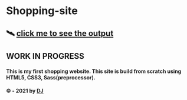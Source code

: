# Shopping-site

## 🛰 [click me to see the output](https://juveriad.github.io/Shopping-site/)

## WORK IN PROGRESS

#### This is my first shopping website. This site is build from scratch using HTML5, CSS3, Sass(preprocessor).

#### &copy; - 2021 by [DJ](https://twitter.com/juveriia_)
